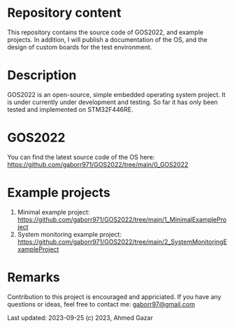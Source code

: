 # Repository content
This repository contains the source code of GOS2022, and example projects.
In addition, I will publish a documentation of the OS, and the design of
custom boards for the test environment.

# Description
GOS2022 is an open-source, simple embedded operating system project.
It is under currently under development and testing. So far it has only been
tested and implemented on STM32F446RE.

# GOS2022
You can find the latest source code of the OS here: https://github.com/gaborr971/GOS2022/tree/main/0_GOS2022

# Example projects
1. Minimal example project: https://github.com/gaborr971/GOS2022/tree/main/1_MinimalExampleProject
2. System monitoring example project: https://github.com/gaborr971/GOS2022/tree/main/2_SystemMonitoringExampleProject

# Remarks
Contribution to this project is encouraged and appriciated.
If you have any questions or ideas, feel free to contact me: gaborr97@gmail.com

Last updated: 2023-09-25
(c) 2023, Ahmed Gazar

